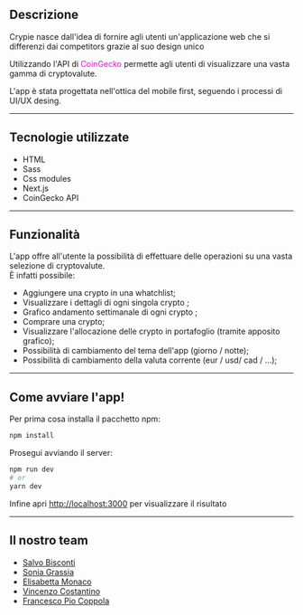 ## Descrizione

<p  align="left"> Crypie nasce dall'idea di fornire agli utenti  un'applicazione web che si differenzi dai competitors grazie al suo design unico</p>
   <p align="left" > Utilizzando l'API di <a style='color: rgb(255, 0, 230); text-decoration: none'href='https://www.coingecko.com/'     target='_blank' >CoinGecko</a> permette agli utenti di visualizzare una vasta gamma di cryptovalute. 
   <br>
   <p> L'app è stata progettata nell'ottica del mobile first, seguendo i processi di UI/UX desing.  </p>
<hr>

## Tecnologie utilizzate

  <ul>
    <li>HTML</li>
    <li>Sass</li>
    <li>Css modules</li>
    <li>Next.js</li>
    <li>CoinGecko API</li>

  </ul>
<hr>

## Funzionalità

<p  align="left"> L'app offre all'utente la possibilità di effettuare delle operazioni su una vasta selezione di cryptovalute.
<br>
È infatti possibile:
<ul>
<li> Aggiungere una crypto in una whatchlist; </li>
<li> Visualizzare i dettagli di ogni singola crypto ;</li>
<li> Grafico andamento settimanale di ogni crypto ;</li>
<li>Comprare una crypto;</li>
<li>Visualizzare l'allocazione delle crypto in portafoglio (tramite apposito grafico); </li>
<li>Possibilità di cambiamento del tema dell'app (giorno / notte); </li>
<li>Possibilità di cambiamento della valuta corrente (eur / usd/ cad / ...); </li>
</ul>
<hr>

## Come avviare l'app!

Per prima cosa installa il pacchetto npm:

```bash
npm install
```

Prosegui avviando il server:

```bash
npm run dev
# or
yarn dev
```

Infine apri [http://localhost:3000](http://localhost:3000) per visualizzare il risultato

<hr>

## Il nostro team

<ul>
  <li>
    <a href="https://www.linkedin.com/in/salvo-bisconti/">
        Salvo Bisconti
    </a>
  </li>
  <li>
    <a href="https://www.linkedin.com/in/sonia-grassia/">
      Sonia Grassia
    </a>
  </li>
  <li>
    <a href="https://www.linkedin.com/in/elisabetta-monaco-5869a9109/">
      Elisabetta Monaco
    </a>
  </li>
  <li>
    <a href="">
      Vincenzo Costantino
    </a>
  </li>
  <li>
    <a href="https://www.linkedin.com/in/fra-coppola-5ab6b4257/">
      Francesco Pio Coppola
    </a>
  </li>
</ul>

</h4>
